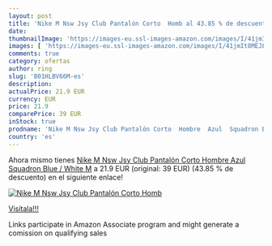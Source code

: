 ```yaml
---
layout: post
title: 'Nike M Nsw Jsy Club Pantalón Corto  Homb al 43.85 % de descuento'
date: 
thumbnailImage: 'https://images-eu.ssl-images-amazon.com/images/I/41jmIt8MEJL._SL200_.jpg'
images: [ 'https://images-eu.ssl-images-amazon.com/images/I/41jmIt8MEJL._SL200_.jpg' ]
comments: true
category: ofertas
author: ring
slug: 'B01HLBV66M-es'
description:
actualPrice: 21.9 EUR
currency: EUR
price: 21.9
comparePrice: 39 EUR
inStock: true
prodname: 'Nike M Nsw Jsy Club Pantalón Corto  Hombre  Azul  Squadron Blue / White   M'
country: 'es'
---
```


Ahora mismo tienes [Nike M Nsw Jsy Club Pantalón Corto  Hombre  Azul  Squadron Blue / White   M](https://www.amazon.es/dp/B01HLBV66M/?tag=tolees-21) a 21.9 EUR (original: 39 EUR) (43.85 %  de descuento) en el siguiente enlace!

[![Nike M Nsw Jsy Club Pantalón Corto  Homb](https://images-eu.ssl-images-amazon.com/images/I/41jmIt8MEJL._SL200_.jpg)](https://www.amazon.es/dp/B01HLBV66M/?tag=tolees-21)

[Visítala!!!](https://www.amazon.es/dp/B01HLBV66M/?tag=tolees-21)

Links participate in Amazon Associate program and might generate a comission on qualifying sales
